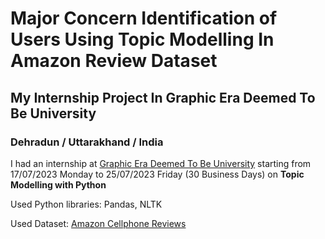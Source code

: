# Major Concern Identification of Users Using Topic Modelling In Amazon Review Dataset

## My Internship Project In Graphic Era Deemed To Be University

### Dehradun / Uttarakhand / India

I had an internship at [Graphic Era Deemed To Be University](https://geu.ac.in/) starting from 17/07/2023 Monday to 25/07/2023 Friday (30 Business Days) on **Topic Modelling with Python**

Used Python libraries: Pandas, NLTK

Used Dataset: [Amazon Cellphone Reviews](https://www.kaggle.com/datasets/grikomsn/amazon-cell-phones-reviews)

